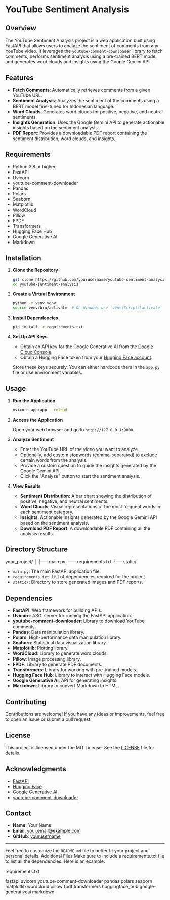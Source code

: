 # YouTube Sentiment Analysis

## Overview

The YouTube Sentiment Analysis project is a web application built using FastAPI that allows users to analyze the sentiment of comments from any YouTube video. It leverages the `youtube-comment-downloader` library to fetch comments, performs sentiment analysis using a pre-trained BERT model, and generates word clouds and insights using the Google Gemini API.

## Features

- **Fetch Comments**: Automatically retrieves comments from a given YouTube URL.
- **Sentiment Analysis**: Analyzes the sentiment of the comments using a BERT model fine-tuned for Indonesian language.
- **Word Clouds**: Generates word clouds for positive, negative, and neutral sentiments.
- **Insights Generation**: Uses the Google Gemini API to generate actionable insights based on the sentiment analysis.
- **PDF Report**: Provides a downloadable PDF report containing the sentiment distribution, word clouds, and insights.

## Requirements

- Python 3.8 or higher
- FastAPI
- Uvicorn
- youtube-comment-downloader
- Pandas
- Polars
- Seaborn
- Matplotlib
- WordCloud
- Pillow
- FPDF
- Transformers
- Hugging Face Hub
- Google Generative AI
- Markdown

## Installation

1. **Clone the Repository**

    ```bash
    git clone https://github.com/yourusername/youtube-sentiment-analysis.git
    cd youtube-sentiment-analysis
    ```

2. **Create a Virtual Environment**

    ```bash
    python -m venv venv
    source venv/bin/activate  # On Windows use `venv\Scripts\activate`
    ```

3. **Install Dependencies**

    ```bash
    pip install -r requirements.txt
    ```

4. **Set Up API Keys**

    - Obtain an API key for the Google Generative AI from the [Google Cloud Console](https://console.cloud.google.com/).
    - Obtain a Hugging Face token from your [Hugging Face account](https://huggingface.co/settings/tokens).

    Store these keys securely. You can either hardcode them in the `app.py` file or use environment variables.

## Usage

1. **Run the Application**

    ```bash
    uvicorn app:app --reload
    ```

2. **Access the Application**

    Open your web browser and go to `http://127.0.0.1:9000`.

3. **Analyze Sentiment**

    - Enter the YouTube URL of the video you want to analyze.
    - Optionally, add custom stopwords (comma-separated) to exclude certain words from the analysis.
    - Provide a custom question to guide the insights generated by the Google Gemini API.
    - Click the "Analyze" button to start the sentiment analysis.

4. **View Results**

    - **Sentiment Distribution**: A bar chart showing the distribution of positive, negative, and neutral sentiments.
    - **Word Clouds**: Visual representations of the most frequent words in each sentiment category.
    - **Insights**: Actionable insights generated by the Google Gemini API based on the sentiment analysis.
    - **Download PDF Report**: A downloadable PDF containing all the analysis results.

## Directory Structure
your_project/
│
├── main.py
├── requirements.txt
└── static/



- `main.py`: The main FastAPI application file.
- `requirements.txt`: List of dependencies required for the project.
- `static/`: Directory to store generated images and PDF reports.

## Dependencies

- **FastAPI**: Web framework for building APIs.
- **Uvicorn**: ASGI server for running the FastAPI application.
- **youtube-comment-downloader**: Library to download YouTube comments.
- **Pandas**: Data manipulation library.
- **Polars**: High-performance data manipulation library.
- **Seaborn**: Statistical data visualization library.
- **Matplotlib**: Plotting library.
- **WordCloud**: Library to generate word clouds.
- **Pillow**: Image processing library.
- **FPDF**: Library to generate PDF documents.
- **Transformers**: Library for working with pre-trained models.
- **Hugging Face Hub**: Library to interact with Hugging Face models.
- **Google Generative AI**: API for generating insights.
- **Markdown**: Library to convert Markdown to HTML.

## Contributing

Contributions are welcome! If you have any ideas or improvements, feel free to open an issue or submit a pull request.

## License

This project is licensed under the MIT License. See the [LICENSE](LICENSE) file for details.

## Acknowledgments

- [FastAPI](https://fastapi.tiangolo.com/)
- [Hugging Face](https://huggingface.co/)
- [Google Generative AI](https://cloud.google.com/generative-ai)
- [youtube-comment-downloader](https://github.com/egbertbouman/youtube-comment-downloader)

## Contact

- **Name**: Your Name
- **Email**: your.email@example.com
- **GitHub**: [yourusername](https://github.com/yourusername)

---

Feel free to customize the `README.md` file to better fit your project and personal details.
Additional Files
Make sure to include a requirements.txt file to list all the dependencies. Here is an example:

requirements.txt

fastapi
uvicorn
youtube-comment-downloader
pandas
polars
seaborn
matplotlib
wordcloud
pillow
fpdf
transformers
huggingface_hub
google-generativeai
markdown




